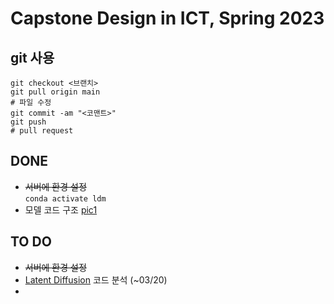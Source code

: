 # Capstone Design in ICT, Spring 2023
## git 사용
```
git checkout <브랜치>
git pull origin main
# 파일 수정
git commit -am "<코맨트>"
git push
# pull request
```
## DONE
* ~~서버에 환경 설정~~
  <br>`conda activate ldm`
* 모델 코드 구조
  [pic1](assets/architecture.jpg)
  
## TO DO
* ~~서버에 환경 설정~~
* [Latent Diffusion](latent-diffusion/) 코드 분석 (~03/20)
* 
